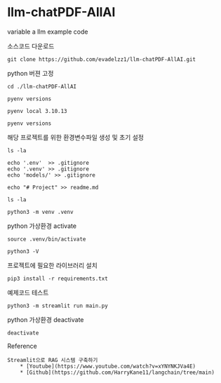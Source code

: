 # llm-chatPDF-AllAI
variable a llm example code

소스코드 다운로드

    git clone https://github.com/evadelzz1/llm-chatPDF-AllAI.git

python 버젼 고정

    cd ./llm-chatPDF-AllAI

    pyenv versions

    pyenv local 3.10.13

    pyenv versions

해당 프로젝트를 위한 환경변수파일 생성 및 초기 설정

    ls -la

    echo '.env'  >> .gitignore
    echo '.venv' >> .gitignore
    echo 'models/' >> .gitignore

    echo "# Project" >> readme.md

    ls -la

    python3 -m venv .venv

python 가상환경 activate

    source .venv/bin/activate

    python3 -V

프로젝트에 필요한 라이브러리 설치

    pip3 install -r requirements.txt

예제코드 테스트

    python3 -m streamlit run main.py

python 가상환경 deactivate

    deactivate

Reference

    Streamlit으로 RAG 시스템 구축하기
        * [Youtube](https://www.youtube.com/watch?v=xYNYNKJVa4E)
        * [Github](https://github.com/HarryKane11/langchain/tree/main)

